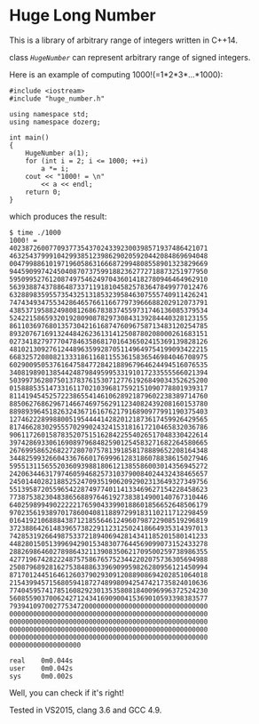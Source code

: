 # Huge Long Number

This is a library of arbitrary range of integers written in C++14.

class *`HugeNumber`* can represent arbitrary range of signed integers.

Here is an example of computing 1000!(=1\*2\*3\*...\*1000):

    #include <iostream>
    #include "huge_number.h"

    using namespace std;
    using namespace dozerg;

    int main()
    {
        HugeNumber a(1);
        for (int i = 2; i <= 1000; ++i)
            a *= i;
        cout << "1000! = \n"
            << a << endl;
        return 0;
    }

which produces the result:

    $ time ./1000
    1000! = 
    40238726007709377354370243392300398571937486421071
    46325437999104299385123986290205920442084869694048
    00479988610197196058631666872994808558901323829669
    94459099742450408707375991882362772718873251977950
    59509952761208749754624970436014182780946464962910
    56393887437886487337119181045825783647849977012476
    63288983595573543251318532395846307555740911426241
    74743493475534286465766116677973966688202912073791
    43853719588249808126867838374559731746136085379534
    52422158659320192809087829730843139284440328123155
    86110369768013573042161687476096758713483120254785
    89320767169132448426236131412508780208000261683151
    02734182797770478463586817016436502415369139828126
    48102130927612448963599287051149649754199093422215
    66832572080821333186116811553615836546984046708975
    60290095053761647584772842188967964624494516076535
    34081989013854424879849599533191017233555566021394
    50399736280750137837615307127761926849034352625200
    01588853514733161170210396817592151090778801939317
    81141945452572238655414610628921879602238389714760
    88506276862967146674697562911234082439208160153780
    88989396451826324367161676217916890977991190375403
    12746222899880051954444142820121873617459926429565
    81746628302955570299024324153181617210465832036786
    90611726015878352075151628422554026517048330422614
    39742869330616908979684825901254583271682264580665
    26769958652682272807075781391858178889652208164348
    34482599326604336766017699961283186078838615027946
    59551311565520360939881806121385586003014356945272
    24206344631797460594682573103790084024432438465657
    24501440282188525247093519062092902313649327349756
    55139587205596542287497740114133469627154228458623
    77387538230483865688976461927383814900140767310446
    64025989949022222176590433990188601856652648506179
    97023561938970178600408118897299183110211712298459
    01641921068884387121855646124960798722908519296819
    37238864261483965738229112312502418664935314397013
    74285319266498753372189406942814341185201580141233
    44828015051399694290153483077644569099073152433278
    28826986460278986432113908350621709500259738986355
    42771967428222487575867657523442202075736305694988
    25087968928162753848863396909959826280956121450994
    87170124451646126037902930912088908694202851064018
    21543994571568059418727489980942547421735824010636
    77404595741785160829230135358081840096996372524230
    56085590370062427124341690900415369010593398383577
    79394109700277534720000000000000000000000000000000
    00000000000000000000000000000000000000000000000000
    00000000000000000000000000000000000000000000000000
    00000000000000000000000000000000000000000000000000
    00000000000000000000000000000000000000000000000000
    000000000000000000

    real	0m0.044s
    user	0m0.042s
    sys	    0m0.002s


Well, you can check if it's right!

Tested in VS2015, clang 3.6 and GCC 4.9.
